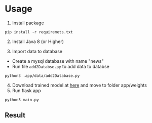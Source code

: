 # Usage

1. Install package
```commandline
pip install -r requiremets.txt
```
2. Install Java 8 (or Higher)

3. Import data to database
- Create a mysql database with name "news"
- Run file `add2Databse.py` to add data to databse
```commandline
python3 .app/data/add2Database.py
```
4. Download trained model at [here]() and move to folder app/weights
5. Run flask app
```commandline
python3 main.py
```
## Result
![]()

![]()

![]()

